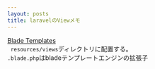 ```yaml
---
layout: posts
title: laravelのViewメモ 
---
```

[Blade Templates](https://laravel.com/docs/5.2/blade)  
` resources/views`ディレクトリに配置する。  
`.blade.php`はbladeテンプレートエンジンの拡張子  

